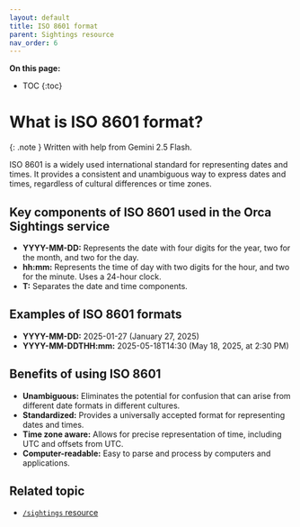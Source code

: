 ```yaml
---
layout: default
title: ISO 8601 format
parent: Sightings resource
nav_order: 6
---
```


**On this page:**

- TOC
{:toc}

# What is ISO 8601 format?

{: .note }
Written with help from Gemini 2.5 Flash.

ISO 8601 is a widely used international standard for representing dates and times. It provides a consistent and unambiguous way to express dates and times, regardless of cultural differences or time zones.

## Key components of ISO 8601 used in the Orca Sightings service

- **YYYY-MM-DD:** Represents the date with four digits for the year, two for the month, and two for the day.
- **hh:mm:** Represents the time of day with two digits for the hour, and two for the minute. Uses a 24-hour clock.
- **T:** Separates the date and time components.

## Examples of ISO 8601 formats

- **YYYY-MM-DD:** 2025-01-27 (January 27, 2025)
- **YYYY-MM-DDTHH:mm:** 2025-05-18T14:30 (May 18, 2025, at 2:30 PM)

## Benefits of using ISO 8601

- **Unambiguous:** Eliminates the potential for confusion that can arise from different date formats in different cultures.
- **Standardized:** Provides a universally accepted format for representing dates and times.
- **Time zone aware:** Allows for precise representation of time, including UTC and offsets from UTC.
- **Computer-readable:** Easy to parse and process by computers and applications.

## Related topic

- [`/sightings` resource](./sightings-resource.md)
